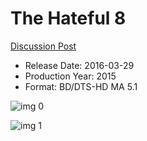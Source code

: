 # The Hateful 8

[Discussion Post](https://www.avsforum.com/threads/bass-eq-for-filtered-movies.2995212/post-56865080)

* Release Date: 2016-03-29
* Production Year: 2015
* Format: BD/DTS-HD MA 5.1

![img 0](https://fanart.tv/fanart/movies/273248/moviethumb/the-hateful-eight-56d5bde3958bd.jpg)

![img 1](https://i.imgur.com/M0ZgmTK.png)

